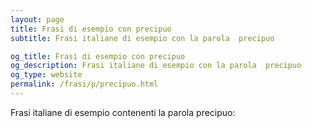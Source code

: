 ```yaml
---
layout: page
title: Frasi di esempio con precipuo 
subtitle: Frasi italiane di esempio con la parola  precipuo

og_title: Frasi di esempio con precipuo 
og_description: Frasi italiane di esempio con la parola  precipuo
og_type: website
permalink: /frasi/p/precipuo.html
---
```


Frasi italiane di esempio contenenti la parola precipuo:


